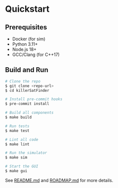 # Quickstart

## Prerequisites
- Docker (for sim)
- Python 3.11+
- Node.js 18+
- GCC/Clang (for C++17)

## Build and Run

```sh
# Clone the repo
$ git clone <repo-url>
$ cd killerSatFinder

# Install pre-commit hooks
$ pre-commit install

# Build all components
$ make build

# Run tests
$ make test

# Lint all code
$ make lint

# Run the simulator
$ make sim

# Start the GUI
$ make gui
```

See [README.md](../README.md) and [ROADMAP.md](../ROADMAP.md) for more details.
